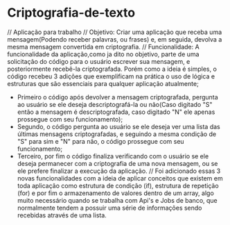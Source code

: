 # Criptografia-de-texto

// Aplicação para trabalho 
// Objetivo: Criar uma aplicação que receba uma mensagem(Podendo receber palavras, ou frases) e, em seguida, devolva a mesma mensagem convertida em criptografia.
// Funcionalidade: A funcionalidade da aplicação,como ja dito no objetivo, parte de uma solicitação do código para o usuário escrever sua mensagem, e posteriormente recebê-la criptografada. Porém como a ideia é simples, o código recebeu 3 adições que exemplificam na prática o uso de lógica e estruturas que são essenciais para qualquer aplicação atualmente; 
- Primeiro o código após devolver a mensagem criptografada, pergunta ao usuário se ele deseja descriptografá-la ou não(Caso digitado "S" então a mensagem é descriptografada, caso digitado "N" ele apenas prossegue com seu funcionamento); 
- Segundo, o código pergunta ao usuário se ele deseja ver uma lista das últimas mensagens criptografadas, e seguindo a mesma condição de "S" para sim e "N" para não, o código prossegue com seu funcionamento;
- Terceiro, por fim o código finaliza verificando com o usuário se ele deseja permanecer com a criptografia de uma nova mensagem, ou se ele prefere finalizar a execução da aplicação.
// Foi adicionado essas 3 novas funcionalidades com a ideia de aplicar conceitos que existem em toda aplicação como estrutura de condição (if), estrutura de repetição (for) e por fim o armazenamento de valores dentro de um array, algo muito necessário quando se trabalha com Api's e Jobs de banco, que normalmente tendem a possuir uma série de informações sendo recebidas através de uma lista.
